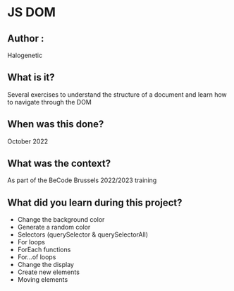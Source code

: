 # JS DOM

## Author :
Halogenetic

## What is it?
Several exercises to understand the structure of a document and learn how to navigate through the DOM

## When was this done?
October 2022

## What was the context?
As part of the BeCode Brussels 2022/2023 training

## What did you learn during this project?
- Change the background color
- Generate a random color
- Selectors (querySelector & querySelectorAll)
- For loops
- ForEach functions
- For...of loops
- Change the display
- Create new elements
- Moving elements